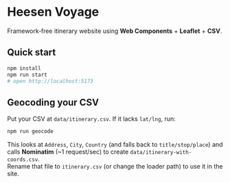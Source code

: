 # Heesen Voyage

Framework‑free itinerary website using **Web Components** + **Leaflet** + **CSV**.

## Quick start
```bash
npm install
npm run start
# open http://localhost:5173
```

## Geocoding your CSV
Put your CSV at `data/itinerary.csv`. If it lacks `lat/lng`, run:

```bash
npm run geocode
```

This looks at `Address`, `City`, `Country` (and falls back to `title/stop/place`) and calls **Nominatim** (~1 request/sec) to create `data/itinerary-with-coords.csv`.  
Rename that file to `itinerary.csv` (or change the loader path) to use it in the site.

